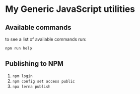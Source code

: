 My Generic JavaScript utilities
===

Available commands
--- 

to see a list of available commands run:
```bash
npm run help
```

Publishing to NPM
--- 

1. ``npm login``
2. ``npm config set access public``
3. ``npx lerna publish``
